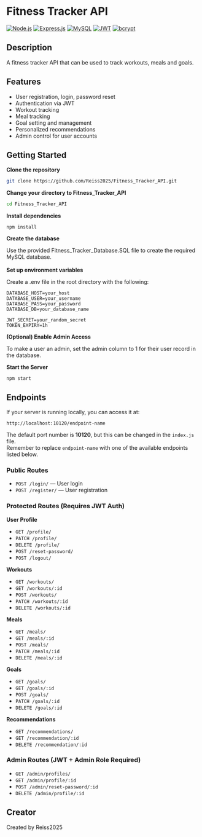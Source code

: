 # Fitness Tracker API
[![Node.js](https://img.shields.io/badge/Node.js-339933?logo=node.js&logoColor=white)](https://nodejs.org/)
[![Express.js](https://img.shields.io/badge/Express.js-000000?logo=express&logoColor=white)](https://expressjs.com/)
[![MySQL](https://img.shields.io/badge/MySQL-4479A1?logo=mysql&logoColor=white)](https://www.mysql.com/)
[![JWT](https://img.shields.io/badge/JWT-000000?logo=jsonwebtokens&logoColor=white)](https://jwt.io/)
[![bcrypt](https://img.shields.io/badge/bcrypt-004488?logo=lock&logoColor=white)](https://www.npmjs.com/package/bcrypt)

## Description
A fitness tracker API that can be used to track workouts, meals and goals.

## Features
- User registration, login, password reset
- Authentication via JWT
- Workout tracking
- Meal tracking
- Goal setting and management
- Personalized recommendations
- Admin control for user accounts

## Getting Started
**Clone the repository**
```bash
git clone https://github.com/Reiss2025/Fitness_Tracker_API.git
```
**Change your directory to Fitness_Tracker_API**
```bash
cd Fitness_Tracker_API
```
**Install dependencies**
```npm
npm install
```
**Create the database** <br>

Use the provided Fitness_Tracker_Database.SQL file to create the required MySQL database.
<br><br>
**Set up environment variables** <br>

Create a .env file in the root directory with the following:

```env
DATABASE_HOST=your_host
DATABASE_USER=your_username
DATABASE_PASS=your_password
DATABASE_DB=your_database_name

JWT_SECRET=your_random_secret
TOKEN_EXPIRY=1h
```

**(Optional) Enable Admin Access**

To make a user an admin, set the admin column to 1 for their user record in the database.


**Start the Server**
```npm
npm start
```


## Endpoints
If your server is running locally, you can access it at:

`http://localhost:10120/endpoint-name`

The default port number is **10120**, but this can be changed in the `index.js` file.  
Remember to replace `endpoint-name` with one of the available endpoints listed below.

### Public Routes
- `POST /login/` — User login  
- `POST /register/` — User registration

### Protected Routes (Requires JWT Auth)
**User Profile**
- `GET /profile/`  
- `PATCH /profile/`  
- `DELETE /profile/`  
- `POST /reset-password/`  
- `POST /logout/`

**Workouts**
- `GET /workouts/`  
- `GET /workouts/:id`  
- `POST /workouts/`  
- `PATCH /workouts/:id`  
- `DELETE /workouts/:id`

**Meals**
- `GET /meals/`  
- `GET /meals/:id`  
- `POST /meals/`  
- `PATCH /meals/:id`  
- `DELETE /meals/:id`

**Goals**
- `GET /goals/`  
- `GET /goals/:id`  
- `POST /goals/`  
- `PATCH /goals/:id`  
- `DELETE /goals/:id`

**Recommendations**
- `GET /recommendations/`  
- `GET /recommendation/:id`  
- `DELETE /recommendation/:id`

### Admin Routes (JWT + Admin Role Required)
- `GET /admin/profiles/`  
- `GET /admin/profile/:id`  
- `POST /admin/reset-password/:id`  
- `DELETE /admin/profile/:id`

## Creator
Created by Reiss2025

